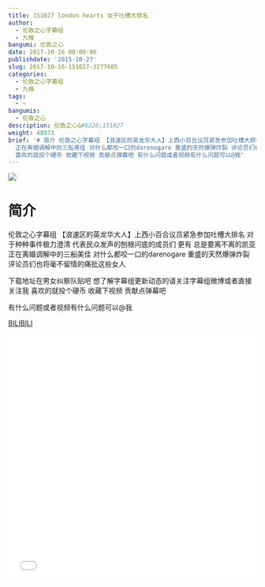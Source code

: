 ```yaml
---
title: 151027 london hearts 女子吐槽大排名
author:
  - 伦敦之心字幕组
  - 九條
bangumi: 伦敦之心
date: 2017-10-16 00:00:00
publishdate: '2015-10-27'
slug: 2017-10-16-151027-3277605
categories:
  - 伦敦之心字幕组
  - 九條
tags:
  - ~
bangumis:
  - 伦敦之心
description: 伦敦之心&#8226;151027
weight: 48973
brief: '# 简介 伦敦之心字幕组 【浪速区的英龙华大人】上西小百合议员紧急参加吐槽大排名 对于种种事件极力澄清 代表民众发声的刨根问底的成员们 更有 总是要离不离的凯亚
  正在离婚调解中的三船美佳 对什么都咬一口的darenogare 重盛的天然爆弹炸裂 评论员们也将毫不留情的痛批这些女人 下载地址在男女纠察队贴吧 想了解字幕组更新动态的请关注字幕组微博或者直接关注我
  喜欢的就投个硬币 收藏下视频 贡献点弹幕吧 有什么问题或者视频有什么问题可以@我'
---
```


![](https://i.imgur.com/YPDsdNr.jpg)

# 简介  
伦敦之心字幕组 【浪速区的英龙华大人】上西小百合议员紧急参加吐槽大排名 对于种种事件极力澄清 代表民众发声的刨根问底的成员们 更有 总是要离不离的凯亚 正在离婚调解中的三船美佳 对什么都咬一口的darenogare 重盛的天然爆弹炸裂 评论员们也将毫不留情的痛批这些女人 


下载地址在男女纠察队贴吧 想了解字幕组更新动态的请关注字幕组微博或者直接关注我 喜欢的就投个硬币 收藏下视频 贡献点弹幕吧


有什么问题或者视频有什么问题可以@我

  [BILIBILI](https://www.bilibili.com/video/av3277605/)


<div class="vcontainer">  <iframe class='video' src="//www.bilibili.com/blackboard/player.html?aid=3277605" width="100%" height="500" frameborder="0" allowfullscreen="allowfullscreen"></iframe></div>
